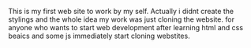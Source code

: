 This is my first web site to work by my self. Actually i didnt create the stylings and the whole idea my work was just cloning the website.
for anyone who wants to start web development after learning html and css beaics and some js immediately start cloning webstites.
